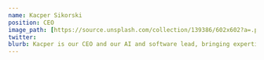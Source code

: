 ```yaml
---
name: Kacper Sikorski
position: CEO
image_path: [https://source.unsplash.com/collection/139386/602x602?a=.png](https://media.licdn.com/dms/image/v2/D4E03AQE2z8dZuwpr5w/profile-displayphoto-shrink_400_400/profile-displayphoto-shrink_400_400/0/1680705576276?e=1740614400&v=beta&t=DtCwI6pgFeMORC2sSuo6uU1PHOQ2c_CUpya-WxDGBTs)
twitter: 
blurb: Kacper is our CEO and our AI and software lead, bringing expertise in machine learning algorithms.
---
```

